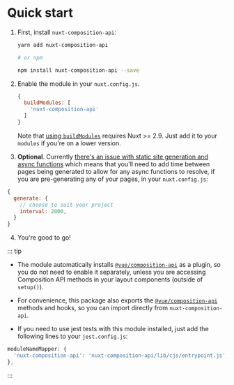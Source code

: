 ---
---

# Quick start

1. First, install `nuxt-composition-api`:

   ```bash
   yarn add nuxt-composition-api

   # or npm

   npm install nuxt-composition-api --save
   ```

2. Enable the module in your `nuxt.config.js`.

   ```js
   {
     buildModules: [
       'nuxt-composition-api'
     ]
   }
   ```

   Note that [using `buildModules`](https://nuxtjs.org/api/configuration-modules#-code-buildmodules-code-) requires Nuxt >= 2.9. Just add it to your `modules` if you're on a lower version.

3. **Optional**. Currently [there's an issue with static site generation and async functions](https://github.com/nuxt-community/composition-api/issues/44) which means that you'll need to add time between pages being generated to allow for any async functions to resolve, if you are pre-generating any of your pages, in your `nuxt.config.js`:

  ```js
  {
    generate: {
      // choose to suit your project
      interval: 2000,
    }
  }
  ```

4. You're good to go!

::: tip

- The module automatically installs [`@vue/composition-api`](https://github.com/vuejs/composition-api) as a plugin, so you do not need to enable it separately, unless you are accessing Composition API methods in your layout components (outside of `setup()`).

- For convenience, this package also exports the [`@vue/composition-api`](https://github.com/vuejs/composition-api) methods and hooks, so you can import directly from `nuxt-composition-api`.

- If you need to use jest tests with this module installed, just add the following lines to your `jest.config.js`:
```js
moduleNameMapper: {
  'nuxt-composition-api': 'nuxt-composition-api/lib/cjs/entrypoint.js',
},
```
  :::
